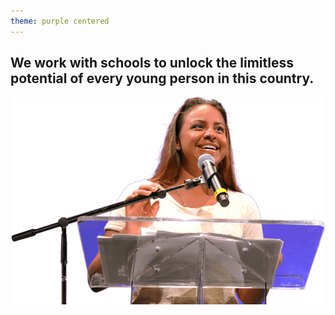 ```yaml
---
theme: purple centered
---
```


## We work with schools to unlock the limitless potential of every young person in this country.

![We transform schools](/img/mission-kamey.png)

